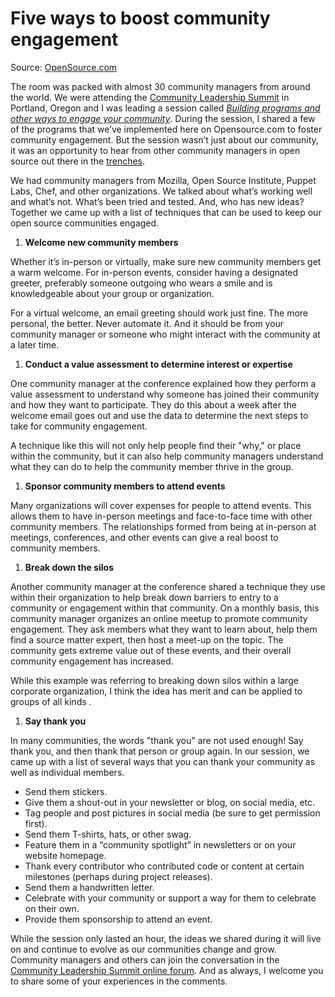 # Five ways to boost community engagement

Source: [OpenSource.com](https://opensource.com/life/14/8/5-ways-boost-community-engagement)

The room was packed with almost 30 community managers from around the world. We were attending the [Community Leadership Summit](http://www.communityleadershipsummit.com/) in Portland, Oregon and I was leading a session called *[Building programs and other ways to engage your community](http://communityleadershipforum.com/t/day-2-session-8a-building-programs-and-other-ways-to-engage-your-community/309%20)*. During the session, I shared a few of the programs that we’ve implemented here on Opensource.com to foster community engagement. But the session wasn’t just about our community, it was an opportunity to hear from other community managers in open source out there in the [trenches](http://opensource.com/business/14/7/4-lessons-trenches-community-management).

We had community managers from Mozilla, Open Source Institute, Puppet Labs, Chef, and other organizations. We talked about what’s working well and what’s not. What’s been tried and tested. And, who has new ideas? Together we came up with a list of techniques that can be used to keep our open source communities engaged.

1. **Welcome new community members**

Whether it’s in-person or virtually, make sure new community members get a warm welcome. For in-person events, consider having a designated greeter, preferably someone outgoing who wears a smile and is knowledgeable about your group or organization.

For a virtual welcome, an email greeting should work just fine. The more personal, the better. Never automate it. And it should be from your community manager or someone who might interact with the community at a later time.

1. **Conduct a value assessment to determine interest or expertise**

One community manager at the conference explained how they perform a value assessment to understand why someone has joined their community and how they want to participate. They do this about a week after the welcome email goes out and use the data to determine the next steps to take for community engagement.

A technique like this will not only help people find their "why," or place within the community, but it can also help community managers understand what they can do to help the community member thrive in the group.

1. **Sponsor community members to attend events**

Many organizations will cover expenses for people to attend events. This allows them to have in-person meetings and face-to-face time with other community members. The relationships formed from being at in-person at meetings, conferences, and other events can give a real boost to community members.

1. **Break down the silos**

Another community manager at the conference shared a technique they use within their organization to help break down barriers to entry to a community or engagement within that community. On a monthly basis, this community manager organizes an online meetup to promote community engagement. They ask members what they want to learn about, help them find a source matter expert, then host a meet-up on the topic. The community gets extreme value out of these events, and their overall community engagement has increased.

While this example was referring to breaking down silos within a large corporate organization, I think the idea has merit and can be applied to groups of all kinds .

1. **Say thank you**

In many communities, the words "thank you" are not used enough! Say thank you, and then thank that person or group again. In our session, we came up with a list of several ways that you can thank your community as well as individual members.

- Send them stickers.
- Give them a shout-out in your newsletter or blog, on social media, etc.
- Tag people and post pictures in social media (be sure to get permission first).
- Send them T-shirts, hats, or other swag.
- Feature them in a “community spotlight” in newsletters or on your website homepage.
- Thank every contributor who contributed code or content at certain milestones (perhaps during project releases).
- Send them a handwritten letter.
- Celebrate with your community or support a way for them to celebrate on their own.
- Provide them sponsorship to attend an event.

While the session only lasted an hour, the ideas we shared during it will live on and continue to evolve as our communities change and grow. Community managers and others can join the conversation in the [Community Leadership Summit online forum](http://communityleadershipforum.com/). And as always, I welcome you to share some of your experiences in the comments.